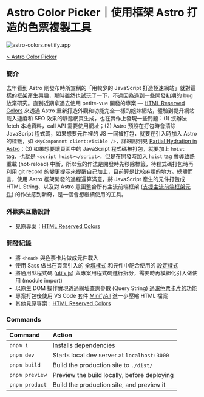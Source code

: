 # Astro Color Picker｜使用框架 Astro 打造的色票複製工具

![astro-colors.netlify.app](https://cdn.dribbble.com/users/3800131/screenshots/17078912/media/2e27671e28657e221e755806a709f630.png)

[> Astro Color Picker](https://astro-colors.netlify.app/)

### 簡介
去年看到 Astro 剛發布時所宣稱的「用較少的 JavaScript 打造極速網站」就對這樣的框架產生興趣，那時雖然也試玩了一下，不過因為遇到一些開發初期的 bug 放棄研究。直到近期拿過去使用 petite-vue 開發的專案 — [HTML Reserved Colors](https://github.com/rayc2045/html-reserved-colors) 來透過 Astro 重新打造外觀和功能完全一樣的姐妹網站，體驗到提升網站載入速度和 SEO 效果的靜態網頁生成，也在實作上發現一些問題：(1) 沒辦法 fetch 本地資料，call API 需要使用網址；(2) Astro 預設在打包時會清除 JavaScript 程式碼，如果想要元件裡的 JS 一同被打包，就要在引入時加入 Astro 的標籤，如 `<MyComponent client:visible />`，詳細說明見 [Partial Hydration in Astro](https://docs.astro.build/en/core-concepts/component-hydration/)；(3) 如果想要讓頁面中的  JavaScript 程式碼被打包，就要加上 `hoist` tag，也就是 `<script hoist></script>`，但是在開發時加入 `hoist` tag 會導致熱重載 (hot-reload) 中斷，所以我的作法是開發時先移除標籤，待程式碼打包時再利用 git record 的變更提示來提醒自己加上，目前算是比較麻煩的地方。總體而言，使用 Astro 框架開發的過程還算滿意，將 JavaScript 產生的元件打包成 HTML String、以及對 Astro 意圖整合所有主流前端框架 ([支援主流前端框架元件](https://github.com/withastro/astro/tree/main/examples/framework-multiple/src/components)) 的作法感到新奇，是一個會想繼續使用的工具。

### 外觀與互動設計
- 見原專案：[HTML Reserved Colors](https://github.com/rayc2045/html-reserved-colors)

### 開發紀錄
- 將 `<head>` 與色票卡片做成元件載入
- 使用 Sass 做出在頁面引入的 [全域樣式](https://github.com/rayc2045/astro-color-picker/blob/main/src/styles/global.sass) 和元件中配合使用的 [設定樣式](https://github.com/rayc2045/astro-color-picker/blob/main/src/styles/_settings.sass)
- 將通用型程式碼 ([utils.js](https://github.com/rayc2045/astro-color-picker/blob/main/src/scripts/utils.js)) 與專案用程式碼進行拆分，需要時再模組化引入做使用 (module import)
- 以原生 DOM 操作實現透過網址查詢參數 (Query String) [過濾色票卡片的功能](https://astro-colors.netlify.app/?colors=darkorange+indianred+sandybrown+seagreen+darkseagreen+lightslategray)
- 專案打包後使用 VS Code 套件 [MinifyAll](https://marketplace.visualstudio.com/items?itemName=josee9988.minifyall) 進一步壓縮 HTML 檔案
- 其他見原專案：[HTML Reserved Colors](https://github.com/rayc2045/html-reserved-colors)

### Commands

| Command          | Action                                       |
|:---------------- |:-------------------------------------------- |
| `pnpm i`         | Installs dependencies                        |
| `pnpm dev`       | Starts local dev server at `localhost:3000`  |
| `pnpm build`     | Build the production site to `./dist/`       |
| `pnpm preview`   | Preview the build locally, before deploying  |
| `pnpm product`   | Build the production site, and preview it    |
